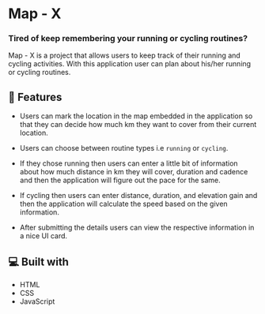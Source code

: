 # Map - X

### Tired of keep remembering your running or cycling routines?
Map - X is a project that allows users to keep track of their running and cycling activities. With this application user can
plan about his/her running or cycling routines. 

## 🤔 Features

* Users can mark the location in the map embedded in the application so that they can decide how much km they want to cover
from their current location.

* Users can choose between routine types i.e `running` or `cycling`.

* If they chose running then users can enter a little bit of information about how much distance in km they will cover, duration and 
cadence and then the application will figure out the pace for the same.

* If cycling then users can enter distance, duration, and elevation gain and then the application will calculate the speed based on the given
information.

* After submitting the details users can view the respective information in a nice UI card.

## 💻 Built with
* HTML
* CSS
* JavaScript
